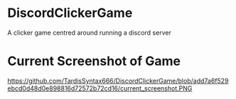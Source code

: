 # DiscordClickerGame
A clicker game centred around running a discord server

# Current Screenshot of Game
https://github.com/TardisSyntax666/DiscordClickerGame/blob/add7a6f529ebcd0d48d0e898816d72572b72cd16/current_screenshot.PNG
